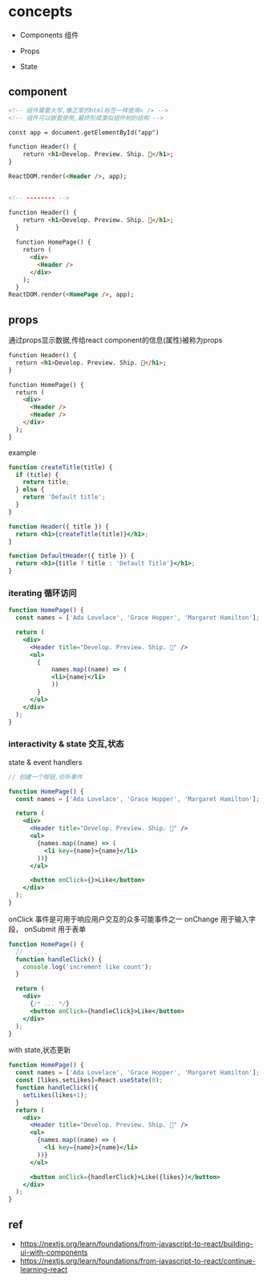 # concepts

- Components 组件

- Props

- State

## component

```html
<!-- 组件需要大写,像正常的html标签一样使用< /> -->
<!-- 组件可以嵌套使用,最终形成类似组件树的结构 -->

const app = document.getElementById("app")

function Header() {
    return <h1>Develop. Preview. Ship. 🚀</h1>;
}

ReactDOM.render(<Header />, app);


<!-- -------- -->

function Header() {
    return <h1>Develop. Preview. Ship. 🚀</h1>;
  }
  
  function HomePage() {
    return (
      <div>
        <Header />
      </div>
    );
  }
ReactDOM.render(<HomePage />, app);
```

## props

通过props显示数据,传给react component的信息(属性)被称为props

```html
function Header() {
  return <h1>Develop. Preview. Ship. 🚀</h1>;
}

function HomePage() {
  return (
    <div>
      <Header />
      <Header />
    </div>
  );
}
```

example

```jsx
function createTitle(title) {
  if (title) {
    return title;
  } else {
    return 'Default title';
  }
}

function Header({ title }) {
  return <h1>{createTitle(title)}</h1>;
}

function DefaultHeader({ title }) {
  return <h1>{title ? title : 'Default Title'}</h1>;
}
```

### iterating 循环访问

```jsx
function HomePage() {
  const names = ['Ada Lovelace', 'Grace Hopper', 'Margaret Hamilton'];

  return (
    <div>
      <Header title="Develop. Preview. Ship. 🚀" />
      <ul>
        {
            names.map((name) => (
            <li>{name}</li>
            ))
        }
      </ul>
    </div>
  );
}
```

### interactivity & state 交互,状态

state & event handlers

```jsx
// 创建一个按钮,侦听事件

function HomePage() {
  const names = ['Ada Lovelace', 'Grace Hopper', 'Margaret Hamilton'];

  return (
    <div>
      <Header title="Develop. Preview. Ship. 🚀" />
      <ul>
        {names.map((name) => (
          <li key={name}>{name}</li>
        ))}
      </ul>

      <button onClick={}>Like</button>
    </div>
  );
}
```

onClick 事件是可用于响应用户交互的众多可能事件之一
onChange 用于输入字段，
onSubmit 用于表单

```jsx
function HomePage() {
  //    ...
  function handleClick() {
    console.log('increment like count');
  }

  return (
    <div>
      {/* ... */}
      <button onClick={handleClick}>Like</button>
    </div>
  );
}
```

with state,状态更新

```jsx
function HomePage() {
  const names = ['Ada Lovelace', 'Grace Hopper', 'Margaret Hamilton'];
  const [likes,setLikes]=React.useState(0);
  function handleClick(){
    setLikes(likes+1);
  }
  return (
    <div>
      <Header title="Develop. Preview. Ship. 🚀" />
      <ul>
        {names.map((name) => (
          <li key={name}>{name}</li>
        ))}
      </ul>

      <button onClick={handlerClick}>Like({likes})</button>
    </div>
  );
}
```

## ref

- <https://nextjs.org/learn/foundations/from-javascript-to-react/building-ui-with-components>
- <https://nextjs.org/learn/foundations/from-javascript-to-react/continue-learning-react>
